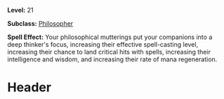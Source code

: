 <!-- TITLE: Spell: Thinker's Focus -->
<!-- SUBTITLE:  -->

**Level:** 21

**Subclass:** [Philosopher](philosopher)

**Spell Effect:** Your philosophical mutterings put your companions into a deep thinker's focus, increasing their effective spell-casting level, increasing their chance to land critical hits with spells, increasing their intelligence and wisdom, and increasing their rate of mana regeneration. 

# Header